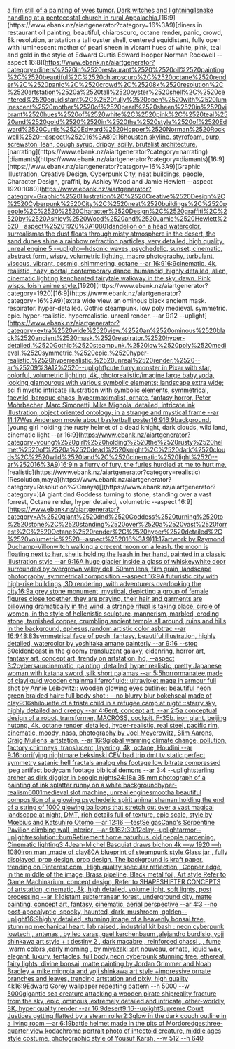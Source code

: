 [a film still of a painting of yves tumor. Dark witches and lightning](https://www.ebank.nz/aiartgenerator?category=a%2520film%2520still%2520of%2520a%2520painting%2520of%2520yves%2520tumor.%2520Dark%2520witches%2520and%2520lightning)[1](https://www.ebank.nz/aiartgenerator?category=1)[snake handling at a pentecostal church in rural Appalachia.](https://www.ebank.nz/aiartgenerator?category=snake%2520handling%2520at%2520a%2520pentecostal%2520church%2520in%2520rural%2520Appalachia.)[16:9](https://www.ebank.nz/aiartgenerator?category=16%3A9)[diners in restaurant  oil painting, beautiful, chiaroscuro, octane render, panic, crowd, 8k resolution, artstation a tall oyster shell, centered equidistant, fully open with luminescent mother of pearl sheen in vibrant hues of white, pink, teal and gold  in the style of Edward Curtis Edward Hopper Norman Rockwell --aspect 16:8](https://www.ebank.nz/aiartgenerator?category=diners%2520in%2520restaurant%2520%2520oil%2520painting%2C%2520beautiful%2C%2520chiaroscuro%2C%2520octane%2520render%2C%2520panic%2C%2520crowd%2C%25208k%2520resolution%2C%2520artstation%2520a%2520tall%2520oyster%2520shell%2C%2520centered%2520equidistant%2C%2520fully%2520open%2520with%2520luminescent%2520mother%2520of%2520pearl%2520sheen%2520in%2520vibrant%2520hues%2520of%2520white%2C%2520pink%2C%2520teal%2520and%2520gold%2520%2520in%2520the%2520style%2520of%2520Edward%2520Curtis%2520Edward%2520Hopper%2520Norman%2520Rockwell%2520--aspect%252016%3A8)[9:16](https://www.ebank.nz/aiartgenerator?category=9%3A16)[houston skyline. styrofoam, purp, screwston, lean, cough syrup. drippy. spilly. brutalist architecture.](https://www.ebank.nz/aiartgenerator?category=houston%2520skyline.%2520styrofoam%2C%2520purp%2C%2520screwston%2C%2520lean%2C%2520cough%2520syrup.%2520drippy.%2520spilly.%2520brutalist%2520architecture.)[narrating](https://www.ebank.nz/aiartgenerator?category=narrating)[diamants](https://www.ebank.nz/aiartgenerator?category=diamants)[16:9](https://www.ebank.nz/aiartgenerator?category=16%3A9)[Graphic Illustration, Creative Design, Cyberpunk City, neat buildings, people,  Character Design, graffiti, by Ashley Wood and Jamie Hewlett --aspect 1920:1080](https://www.ebank.nz/aiartgenerator?category=Graphic%2520Illustration%2C%2520Creative%2520Design%2C%2520Cyberpunk%2520City%2C%2520neat%2520buildings%2C%2520people%2C%2520%2520Character%2520Design%2C%2520graffiti%2C%2520by%2520Ashley%2520Wood%2520and%2520Jamie%2520Hewlett%2520--aspect%25201920%3A1080)[dandelion on a head watercolor, surrealism](https://www.ebank.nz/aiartgenerator?category=dandelion%2520on%2520a%2520head%2520watercolor%2C%2520surrealism)[as the dust floats through misty atmosphere in the desert, the sand dunes shine a rainbow refraction particles, very detailed, high quality, unreal engine 5 --uplight](https://www.ebank.nz/aiartgenerator?category=as%2520the%2520dust%2520floats%2520through%2520misty%2520atmosphere%2520in%2520the%2520desert%2C%2520the%2520sand%2520dunes%2520shine%2520a%2520rainbow%2520refraction%2520particles%2C%2520very%2520detailed%2C%2520high%2520quality%2C%2520unreal%2520engine%25205%2520--uplight)[—hd](https://www.ebank.nz/aiartgenerator?category=%E2%80%94hd)[sonic waves, psychedelic, sunset, cinematic, abstract form, wispy, volumetric lighting, macro photography, turbulant, viscous, vibrant, cosmic, shimmering, octane --ar 16:9](https://www.ebank.nz/aiartgenerator?category=sonic%2520waves%2C%2520psychedelic%2C%2520sunset%2C%2520cinematic%2C%2520abstract%2520form%2C%2520wispy%2C%2520volumetric%2520lighting%2C%2520macro%2520photography%2C%2520turbulant%2C%2520viscous%2C%2520vibrant%2C%2520cosmic%2C%2520shimmering%2C%2520octane%2520--ar%252016%3A9)[16:9](https://www.ebank.nz/aiartgenerator?category=16%3A9)[cinematic, 4k, realistic, hazy, portal, contemporary dance, humanoid, highly detailed, alien, cinematic lighting,](https://www.ebank.nz/aiartgenerator?category=cinematic%2C%25204k%2C%2520realistic%2C%2520hazy%2C%2520portal%2C%2520contemporary%2520dance%2C%2520humanoid%2C%2520highly%2520detailed%2C%2520alien%2C%2520cinematic%2520lighting%2C)[k](https://www.ebank.nz/aiartgenerator?category=k)[enchanted fairytale walkway in the sky. dawn. Pink wisps. loish anime style.](https://www.ebank.nz/aiartgenerator?category=enchanted%2520fairytale%2520walkway%2520in%2520the%2520sky.%2520dawn.%2520Pink%2520wisps.%2520loish%2520anime%2520style.)[1920](https://www.ebank.nz/aiartgenerator?category=1920)[16:9](https://www.ebank.nz/aiartgenerator?category=16%3A9)[extra wide view. an ominous black ancient mask. respirator. hyper-detailed. Gothic steampunk. low poly medieval. symmetric. epic. hyper-realistic. hyperrealistic. unreal render. --ar 9:12 --uplight](https://www.ebank.nz/aiartgenerator?category=extra%2520wide%2520view.%2520an%2520ominous%2520black%2520ancient%2520mask.%2520respirator.%2520hyper-detailed.%2520Gothic%2520steampunk.%2520low%2520poly%2520medieval.%2520symmetric.%2520epic.%2520hyper-realistic.%2520hyperrealistic.%2520unreal%2520render.%2520--ar%25209%3A12%2520--uplight)[cute furry monster in Pixar with star, colorful, volumetric lighting, 4k, photorealistic](https://www.ebank.nz/aiartgenerator?category=cute%2520furry%2520monster%2520in%2520Pixar%2520with%2520star%2C%2520colorful%2C%2520volumetric%2520lighting%2C%25204k%2C%2520photorealistic)[/imagine large baby yoda, looking glamourous with various symbolic elements; landscape extra wide; sci fi mystic intricate illustration with symbolic elements, symmetrical, faewild, baroque chaos, hypermaximalist, ornate, fantasy horror, Peter Mohrbacher, Marc Simonetti, Mike Mignola, detailed, intricate ink illustration, object oriented ontology; in a strange and mystical frame --ar 11:17](https://www.ebank.nz/aiartgenerator?category=/imagine%2520large%2520baby%2520yoda%2C%2520looking%2520glamourous%2520with%2520various%2520symbolic%2520elements%3B%2520landscape%2520extra%2520wide%3B%2520sci%2520fi%2520mystic%2520intricate%2520illustration%2520with%2520symbolic%2520elements%2C%2520symmetrical%2C%2520faewild%2C%2520baroque%2520chaos%2C%2520hypermaximalist%2C%2520ornate%2C%2520fantasy%2520horror%2C%2520Peter%2520Mohrbacher%2C%2520Marc%2520Simonetti%2C%2520Mike%2520Mignola%2C%2520detailed%2C%2520intricate%2520ink%2520illustration%2C%2520object%2520oriented%2520ontology%3B%2520in%2520a%2520strange%2520and%2520mystical%2520frame%2520--ar%252011%3A17)[Wes Anderson movie about basketball poster](https://www.ebank.nz/aiartgenerator?category=Wes%2520Anderson%2520movie%2520about%2520basketball%2520poster)[16:9](https://www.ebank.nz/aiartgenerator?category=16%3A9)[16:9](https://www.ebank.nz/aiartgenerator?category=16%3A9)[background.](https://www.ebank.nz/aiartgenerator?category=background.)[young girl holding the rusty helmet of a dead knight, dark clouds, wild land, cinematic light --ar 16:9](https://www.ebank.nz/aiartgenerator?category=young%2520girl%2520holding%2520the%2520rusty%2520helmet%2520of%2520a%2520dead%2520knight%2C%2520dark%2520clouds%2C%2520wild%2520land%2C%2520cinematic%2520light%2520--ar%252016%3A9)[16:9](https://www.ebank.nz/aiartgenerator?category=16%3A9)[In a flurry of fury, the furies hurdled at me to hurt me.](https://www.ebank.nz/aiartgenerator?category=In%2520a%2520flurry%2520of%2520fury%2C%2520the%2520furies%2520hurdled%2520at%2520me%2520to%2520hurt%2520me.)[realistic](https://www.ebank.nz/aiartgenerator?category=realistic)[Resolution,maya](https://www.ebank.nz/aiartgenerator?category=Resolution%2Cmaya)[](https://www.ebank.nz/aiartgenerator?category=)[A giant dnd Goddess turning to stone, standing over a vast forrest, Octane render, hyper detailed, volumetric --aspect 16:9](https://www.ebank.nz/aiartgenerator?category=A%2520giant%2520dnd%2520Goddess%2520turning%2520to%2520stone%2C%2520standing%2520over%2520a%2520vast%2520forrest%2C%2520Octane%2520render%2C%2520hyper%2520detailed%2C%2520volumetric%2520--aspect%252016%3A9)[11:17](https://www.ebank.nz/aiartgenerator?category=11%3A17)[artwork by Raymond Duchamp-Villon](https://www.ebank.nz/aiartgenerator?category=artwork%2520by%2520Raymond%2520Duchamp-Villon)[witch walking a crecent moon on a leash, the moon is floating next to her, she is holding the leash in her hand, painted in a classic illustration style --ar 9:16](https://www.ebank.nz/aiartgenerator?category=witch%2520walking%2520a%2520crecent%2520moon%2520on%2520a%2520leash%2C%2520the%2520moon%2520is%2520floating%2520next%2520to%2520her%2C%2520she%2520is%2520holding%2520the%2520leash%2520in%2520her%2520hand%2C%2520painted%2520in%2520a%2520classic%2520illustration%2520style%2520--ar%25209%3A16)[A huge glacier inside a glass of whiskey](https://www.ebank.nz/aiartgenerator?category=A%2520huge%2520glacier%2520inside%2520a%2520glass%2520of%2520whiskey)[white door surrounded by overgrown valley dell, 50mm lens, film grain, landscape photography, symmetrical composition --aspect 16:9](https://www.ebank.nz/aiartgenerator?category=white%2520door%2520surrounded%2520by%2520overgrown%2520valley%2520dell%2C%252050mm%2520lens%2C%2520film%2520grain%2C%2520landscape%2520photography%2C%2520symmetrical%2520composition%2520--aspect%252016%3A9)[A futuristic city with high-rise buildings, 3D rendering, with adventurers overlooking the city](https://www.ebank.nz/aiartgenerator?category=A%2520futuristic%2520city%2520with%2520high-rise%2520buildings%2C%25203D%2520rendering%2C%2520with%2520adventurers%2520overlooking%2520the%2520city)[16:9](https://www.ebank.nz/aiartgenerator?category=16%3A9)[a grey stone monument, mystical, depicting a group of female figures close together, they are praying, their hair and garments are billowing dramatically in the wind, a strange ritual is taking place, circle of women, in the style of hellenistic sculpture, mannerism, marbled, eroding stone, tarnished copper, crumbling ancient temple all around, ruins and hills in the background, ephesus,](https://www.ebank.nz/aiartgenerator?category=a%2520grey%2520stone%2520monument%2C%2520mystical%2C%2520depicting%2520a%2520group%2520of%2520female%2520figures%2520close%2520together%2C%2520they%2520are%2520praying%2C%2520their%2520hair%2520and%2520garments%2520are%2520billowing%2520dramatically%2520in%2520the%2520wind%2C%2520a%2520strange%2520ritual%2520is%2520taking%2520place%2C%2520circle%2520of%2520women%2C%2520in%2520the%2520style%2520of%2520hellenistic%2520sculpture%2C%2520mannerism%2C%2520marbled%2C%2520eroding%2520stone%2C%2520tarnished%2520copper%2C%2520crumbling%2520ancient%2520temple%2520all%2520around%2C%2520ruins%2520and%2520hills%2520in%2520the%2520background%2C%2520ephesus%2C)[random artistic color asbtrac --ar 16:9](https://www.ebank.nz/aiartgenerator?category=random%2520artistic%2520color%2520asbtrac%2520--ar%252016%3A9)[48:83](https://www.ebank.nz/aiartgenerator?category=48%3A83)[symmetrical face of pooh, fantasy, beautiful illustration, highly detailed, watercolor by yoshitaka amano painterly --ar 9:16 --stop 80](https://www.ebank.nz/aiartgenerator?category=symmetrical%2520face%2520of%2520pooh%2C%2520fantasy%2C%2520beautiful%2520illustration%2C%2520highly%2520detailed%2C%2520watercolor%2520by%2520yoshitaka%2520amano%2520painterly%2520--ar%25209%3A16%2520--stop%252080)[eldenbeast in the gloomy transluzent galaxy, eldenring, horror art, fantasy art, concept art, trendy on artstation, hd, --aspect 3:2](https://www.ebank.nz/aiartgenerator?category=eldenbeast%2520in%2520the%2520gloomy%2520transluzent%2520galaxy%2C%2520eldenring%2C%2520horror%2520art%2C%2520fantasy%2520art%2C%2520concept%2520art%2C%2520trendy%2520on%2520artstation%2C%2520hd%2C%2520--aspect%25203%3A2)[cybersaur](https://www.ebank.nz/aiartgenerator?category=cybersaur)[cinematic, painting, detailed, hyper realistic, pretty Japanese woman with katana sword ,silk short pajamas --ar 5:5](https://www.ebank.nz/aiartgenerator?category=cinematic%2C%2520painting%2C%2520detailed%2C%2520hyper%2520realistic%2C%2520pretty%2520Japanese%2520woman%2520with%2520katana%2520sword%2520%2Csilk%2520short%2520pajamas%2520--ar%25205%3A5)[horror](https://www.ebank.nz/aiartgenerator?category=horror)[manatee,made of clay](https://www.ebank.nz/aiartgenerator?category=manatee%2Cmade%2520of%2520clay)[liquid wooden chainmail ferrofluid:: ultraviolet mage in armour full shot by Annie Leibovitz:: wooden glowing eyes outline:: beautiful neon green braided hair:: full body shot:: --no blurry blur bokeh](https://www.ebank.nz/aiartgenerator?category=liquid%2520wooden%2520chainmail%2520ferrofluid%3A%3A%2520ultraviolet%2520mage%2520in%2520armour%2520full%2520shot%2520by%2520Annie%2520Leibovitz%3A%3A%2520wooden%2520glowing%2520eyes%2520outline%3A%3A%2520beautiful%2520neon%2520green%2520braided%2520hair%3A%3A%2520full%2520body%2520shot%3A%3A%2520--no%2520blurry%2520blur%2520bokeh)[seal,made of clay](https://www.ebank.nz/aiartgenerator?category=seal%2Cmade%2520of%2520clay)[9:16](https://www.ebank.nz/aiartgenerator?category=9%3A16)[shilouette of a triste child in a refugee camp at night ::starry sky,  highly detailed and creepy --ar 4:6](https://www.ebank.nz/aiartgenerator?category=shilouette%2520of%2520a%2520triste%2520child%2520in%2520a%2520refugee%2520camp%2520at%2520night%2520%3A%3Astarry%2520sky%2C%2520%2520highly%2520detailed%2520and%2520creepy%2520--ar%25204%3A6)[ent, concept art, --ar 2:5](https://www.ebank.nz/aiartgenerator?category=ent%2C%2520concept%2520art%2C%2520--ar%25202%3A5)[a conceptual design of a robot, transformer, MACROSS, cockpit, F-35b, iron giant, beijing hutong, 4k, octane render, detailed, hyper-realistic, real steel, pacific rim, cinematic, moody, nasa, photography by Joel Meyerowitz, Slim Aarons, Craig Mullens, artstation, --ar 16:9](https://www.ebank.nz/aiartgenerator?category=a%2520conceptual%2520design%2520of%2520a%2520robot%2C%2520transformer%2C%2520MACROSS%2C%2520cockpit%2C%2520F-35b%2C%2520iron%2520giant%2C%2520beijing%2520hutong%2C%25204k%2C%2520octane%2520render%2C%2520detailed%2C%2520hyper-realistic%2C%2520real%2520steel%2C%2520pacific%2520rim%2C%2520cinematic%2C%2520moody%2C%2520nasa%2C%2520photography%2520by%2520Joel%2520Meyerowitz%2C%2520Slim%2520Aarons%2C%2520Craig%2520Mullens%2C%2520artstation%2C%2520--ar%252016%3A9)[global warming climate change, pollution, factory chimneys, translucent, layering, 4k, octane, Houdini --ar 9:16](https://www.ebank.nz/aiartgenerator?category=global%2520warming%2520climate%2520change%2C%2520pollution%2C%2520factory%2520chimneys%2C%2520translucent%2C%2520layering%2C%25204k%2C%2520octane%2C%2520Houdini%2520--ar%25209%3A16)[horrifying nightmare beksinski CEV bad trip dmt tv static perfect symmetry satanic hell fractals analog vhs footage low bitrate compressed jpeg artifact bodycam footage biblical demons --ar 3:4 --uplight](https://www.ebank.nz/aiartgenerator?category=horrifying%2520nightmare%2520beksinski%2520CEV%2520bad%2520trip%2520dmt%2520tv%2520static%2520perfect%2520symmetry%2520satanic%2520hell%2520fractals%2520analog%2520vhs%2520footage%2520low%2520bitrate%2520compressed%2520jpeg%2520artifact%2520bodycam%2520footage%2520biblical%2520demons%2520--ar%25203%3A4%2520--uplight)[sterling archer as dirk diggler in boogie nights](https://www.ebank.nz/aiartgenerator?category=sterling%2520archer%2520as%2520dirk%2520diggler%2520in%2520boogie%2520nights)[24:18](https://www.ebank.nz/aiartgenerator?category=24%3A18)[a 35 mm photograph of a painting of ink splatter runny on a white background](https://www.ebank.nz/aiartgenerator?category=a%252035%2520mm%2520photograph%2520of%2520a%2520painting%2520of%2520ink%2520splatter%2520runny%2520on%2520a%2520white%2520background)[hyper-realism](https://www.ebank.nz/aiartgenerator?category=hyper-realism)[600](https://www.ebank.nz/aiartgenerator?category=600)[1](https://www.ebank.nz/aiartgenerator?category=1)[medieval slot machine, unreal engine](https://www.ebank.nz/aiartgenerator?category=medieval%2520slot%2520machine%2C%2520unreal%2520engine)[smooth](https://www.ebank.nz/aiartgenerator?category=smooth)[a beautiful composition of a glowing psychedelic spirit animal shaman holding the end of a string of 1000 glowing balloons that stretch out over a vast magical landscape at night, DMT,  rich details full of texture, epic scale, style by Mœbius and Katsuhiro Otomo —ar 12:16 —test](https://www.ebank.nz/aiartgenerator?category=a%2520beautiful%2520composition%2520of%2520a%2520glowing%2520psychedelic%2520spirit%2520animal%2520shaman%2520holding%2520the%2520end%2520of%2520a%2520string%2520of%25201000%2520glowing%2520balloons%2520that%2520stretch%2520out%2520over%2520a%2520vast%2520magical%2520landscape%2520at%2520night%2C%2520DMT%2C%2520%2520rich%2520details%2520full%2520of%2520texture%2C%2520epic%2520scale%2C%2520style%2520by%2520M%C5%93bius%2520and%2520Katsuhiro%2520Otomo%2520%E2%80%94ar%252012%3A16%2520%E2%80%94test)[SelgasCano's Serpentine Pavilion climbing wall, interior, --ar 9:16](https://www.ebank.nz/aiartgenerator?category=SelgasCano%27s%2520Serpentine%2520Pavilion%2520climbing%2520wall%2C%2520interior%2C%2520--ar%25209%3A16)[2:3](https://www.ebank.nz/aiartgenerator?category=2%3A3)[9:12](https://www.ebank.nz/aiartgenerator?category=9%3A12)[clay](https://www.ebank.nz/aiartgenerator?category=clay)[--uplight](https://www.ebank.nz/aiartgenerator?category=--uplight)[armor](https://www.ebank.nz/aiartgenerator?category=armor)[--uplight](https://www.ebank.nz/aiartgenerator?category=--uplight)[resolution::](https://www.ebank.nz/aiartgenerator?category=resolution%3A%3A)[burn](https://www.ebank.nz/aiartgenerator?category=burn)[Retirement home naturhus.  old people gardening. Cinematic lighting](https://www.ebank.nz/aiartgenerator?category=Retirement%2520home%2520naturhus.%2520%2520old%2520people%2520gardening.%2520Cinematic%2520lighting)[3:4](https://www.ebank.nz/aiartgenerator?category=3%3A4)[Jean-Michel Basquiat draws bichon 4k —w 1920 —h 1080](https://www.ebank.nz/aiartgenerator?category=Jean-Michel%2520Basquiat%2520draws%2520bichon%25204k%2520%E2%80%94w%25201920%2520%E2%80%94h%25201080)[iron man ,made of clay](https://www.ebank.nz/aiartgenerator?category=iron%2520man%2520%2Cmade%2520of%2520clay)[80](https://www.ebank.nz/aiartgenerator?category=80)[A blueprint of steampunk style Glass jar ,  fully displayed, prop design, prop design, The background is kraft paper,  trending on Pinterest.com  , High quality specular reflection ,  Copper  edge, in the middle of the image, Brass pipeline,  Black metal foil,  Art style Refer to Game Machinarium.  concept design, Refer to SHAPESHIFTER CONCEPTS  of artstation, cinematic,  8k, high detailed,  volume light,  soft lights,  post processing    --ar 1:1](https://www.ebank.nz/aiartgenerator?category=A%2520blueprint%2520of%2520steampunk%2520style%2520Glass%2520jar%2520%2C%2520%2520fully%2520displayed%2C%2520prop%2520design%2C%2520prop%2520design%2C%2520The%2520background%2520is%2520kraft%2520paper%2C%2520%2520trending%2520on%2520Pinterest.com%2520%2520%2C%2520High%2520quality%2520specular%2520reflection%2520%2C%2520%2520Copper%2520%2520edge%2C%2520in%2520the%2520middle%2520of%2520the%2520image%2C%2520Brass%2520pipeline%2C%2520%2520Black%2520metal%2520foil%2C%2520%2520Art%2520style%2520Refer%2520to%2520Game%2520Machinarium.%2520%2520concept%2520design%2C%2520Refer%2520to%2520SHAPESHIFTER%2520CONCEPTS%2520%2520of%2520artstation%2C%2520cinematic%2C%2520%25208k%2C%2520high%2520detailed%2C%2520%2520volume%2520light%2C%2520%2520soft%2520lights%2C%2520%2520post%2520processing%2520%2520%2520%2520--ar%25201%3A1)[distant subterranean forest, underground city, matte painting, concept art, fantasy, cinematic, aerial perspective  --ar 4:3 --no post-apocalyptic, spooky, haunted, dark, mushroom, golden](https://www.ebank.nz/aiartgenerator?category=distant%2520subterranean%2520forest%2C%2520underground%2520city%2C%2520matte%2520painting%2C%2520concept%2520art%2C%2520fantasy%2C%2520cinematic%2C%2520aerial%2520perspective%2520%2520--ar%25204%3A3%2520--no%2520post-apocalyptic%2C%2520spooky%2C%2520haunted%2C%2520dark%2C%2520mushroom%2C%2520golden)[--uplight](https://www.ebank.nz/aiartgenerator?category=--uplight)[16:9](https://www.ebank.nz/aiartgenerator?category=16%3A9)[highly detailed, stunning image of a heavenly bonsai tree, stunning mechanical heart, lab raised , industrial kit bash : neon cyberpunk lowtech , antenas , by leo varas, gael kerchenbaum ,alejandro burdisio,  yoji shinkawa art style + : destiny 2 , dark macabre , reinforced chassi , , fume ,warm colors ,early morning , by miyazaki :art nouveau, ornate, liquid wax, elegant, luxury, tentacles, full body,neon cyberpunk stunning tree, ethereal, fairy lights, divine bonsai, matte painting by Jordan Grimmer and Noah Bradley + mike mignola and yoji shinkawa art style +impressive ornate branches and leaves, trending artstation and pixiv, high quality 4k](https://www.ebank.nz/aiartgenerator?category=highly%2520detailed%2C%2520stunning%2520image%2520of%2520a%2520heavenly%2520bonsai%2520tree%2C%2520stunning%2520mechanical%2520heart%2C%2520lab%2520raised%2520%2C%2520industrial%2520kit%2520bash%2520%3A%2520neon%2520cyberpunk%2520lowtech%2520%2C%2520antenas%2520%2C%2520by%2520leo%2520varas%2C%2520gael%2520kerchenbaum%2520%2Calejandro%2520burdisio%2C%2520%2520yoji%2520shinkawa%2520art%2520style%2520%2B%2520%3A%2520destiny%25202%2520%2C%2520dark%2520macabre%2520%2C%2520reinforced%2520chassi%2520%2C%2520%2C%2520fume%2520%2Cwarm%2520colors%2520%2Cearly%2520morning%2520%2C%2520by%2520miyazaki%2520%3Aart%2520nouveau%2C%2520ornate%2C%2520liquid%2520wax%2C%2520elegant%2C%2520luxury%2C%2520tentacles%2C%2520full%2520body%2Cneon%2520cyberpunk%2520stunning%2520tree%2C%2520ethereal%2C%2520fairy%2520lights%2C%2520divine%2520bonsai%2C%2520matte%2520painting%2520by%2520Jordan%2520Grimmer%2520and%2520Noah%2520Bradley%2520%2B%2520mike%2520mignola%2520and%2520yoji%2520shinkawa%2520art%2520style%2520%2Bimpressive%2520ornate%2520branches%2520and%2520leaves%2C%2520trending%2520artstation%2520and%2520pixiv%2C%2520high%2520quality%25204k)[16:9](https://www.ebank.nz/aiartgenerator?category=16%3A9)[Edward Gorey wallpaper repeating pattern --h 5000 --w 5000](https://www.ebank.nz/aiartgenerator?category=Edward%2520Gorey%2520wallpaper%2520repeating%2520pattern%2520--h%25205000%2520--w%25205000)[gigantic sea creature attacking a wooden pirate ship](https://www.ebank.nz/aiartgenerator?category=gigantic%2520sea%2520creature%2520attacking%2520a%2520wooden%2520pirate%2520ship)[reality fracture from the sky, epic, ominous, extremely detailed and intricate, other-worldly, 8K, hyper quality render --ar 16:9](https://www.ebank.nz/aiartgenerator?category=reality%2520fracture%2520from%2520the%2520sky%2C%2520epic%2C%2520ominous%2C%2520extremely%2520detailed%2520and%2520intricate%2C%2520other-worldly%2C%25208K%2C%2520hyper%2520quality%2520render%2520--ar%252016%3A9)[desert](https://www.ebank.nz/aiartgenerator?category=desert)[9:16](https://www.ebank.nz/aiartgenerator?category=9%3A16)[--uplight](https://www.ebank.nz/aiartgenerator?category=--uplight)[Supreme Court Justices getting flatted by a steam roller](https://www.ebank.nz/aiartgenerator?category=Supreme%2520Court%2520Justices%2520getting%2520flatted%2520by%2520a%2520steam%2520roller)[2:3](https://www.ebank.nz/aiartgenerator?category=2%3A3)[glow in the dark couch outline  in  a living room —ar 6:19](https://www.ebank.nz/aiartgenerator?category=glow%2520in%2520the%2520dark%2520couch%2520outline%2520%2520in%2520%2520a%2520living%2520room%2520%E2%80%94ar%25206%3A19)[battle helmet made in the pits of Mordor](https://www.ebank.nz/aiartgenerator?category=battle%2520helmet%2520made%2520in%2520the%2520pits%2520of%2520Mordor)[edges](https://www.ebank.nz/aiartgenerator?category=edges)[three-quarter view kodachrome portrait photo of intectoid creature, middle ages style costume, photographic style of Yousuf Karsh, --w 512 --h 640](https://www.ebank.nz/aiartgenerator?category=three-quarter%2520view%2520kodachrome%2520portrait%2520photo%2520of%2520intectoid%2520creature%2C%2520middle%2520ages%2520style%2520costume%2C%2520photographic%2520style%2520of%2520Yousuf%2520Karsh%2C%2520--w%2520512%2520--h%2520640)